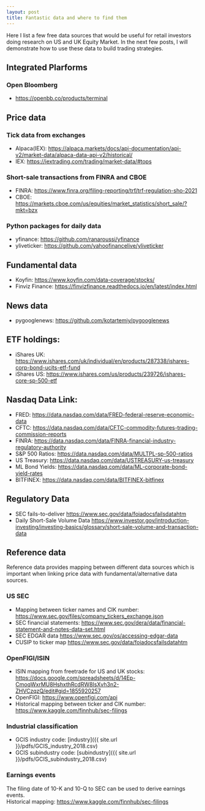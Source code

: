 ```yaml
---
layout: post
title: Fantastic data and where to find them  
---
```


Here I list a few free data sources that would be useful for retail investors doing research on US and UK Equity Market. In the next few posts, I will demonstrate how to use these data to build trading strategies.

## Integrated Plarforms 

### Open Bloomberg 
  - https://openbb.co/products/terminal
  
## Price data

### Tick data from exchanges  
  - Alpaca(IEX): <https://alpaca.markets/docs/api-documentation/api-v2/market-data/alpaca-data-api-v2/historical/>
  - IEX: <https://iextrading.com/trading/market-data/#tops>

### Short-sale transactions from FINRA and CBOE
  - FINRA: <https://www.finra.org/filing-reporting/trf/trf-regulation-sho-2021>
  - CBOE: <https://markets.cboe.com/us/equities/market_statistics/short_sale/?mkt=bzx>

### Python packages for daily data 
  - yfinance: <https://github.com/ranaroussi/yfinance>
  - yliveticker: <https://github.com/yahoofinancelive/yliveticker>
  
## Fundamental data
  - Koyfin: <https://www.koyfin.com/data-coverage/stocks/>
  - Finviz Finance: <https://finvizfinance.readthedocs.io/en/latest/index.html>
 
## News data
  - pygooglenews: <https://github.com/kotartemiy/pygooglenews>

## ETF holdings:
  - iShares UK: <https://www.ishares.com/uk/individual/en/products/287338/ishares-corp-bond-ucits-etf-fund>
  - iShares US: <https://www.ishares.com/us/products/239726/ishares-core-sp-500-etf>

## Nasdaq Data Link:
  - FRED: https://data.nasdaq.com/data/FRED-federal-reserve-economic-data
  - CFTC: https://data.nasdaq.com/data/CFTC-commodity-futures-trading-commission-reports
  - FINRA: https://data.nasdaq.com/data/FINRA-financial-industry-regulatory-authority
  - S&P 500 Ratios: https://data.nasdaq.com/data/MULTPL-sp-500-ratios
  - US Treasury: https://data.nasdaq.com/data/USTREASURY-us-treasury
  - ML Bond Yields: https://data.nasdaq.com/data/ML-corporate-bond-yield-rates
  - BITFINEX: https://data.nasdaq.com/data/BITFINEX-bitfinex 

## Regulatory Data
  - SEC fails-to-deliver <https://www.sec.gov/data/foiadocsfailsdatahtm>
  - Daily Short-Sale Volume Data <https://www.investor.gov/introduction-investing/investing-basics/glossary/short-sale-volume-and-transaction-data> 

## Reference data 

Reference data provides mapping between different data sources which is important when linking price data with fundamental/alternative data sources. 

### US SEC 
- Mapping between ticker names and CIK number: <https://www.sec.gov/files/company_tickers_exchange.json>
- SEC financial statements: <https://www.sec.gov/dera/data/financial-statement-and-notes-data-set.html>
- SEC EDGAR data <https://www.sec.gov/os/accessing-edgar-data>
- CUSIP to ticker map <https://www.sec.gov/data/foiadocsfailsdatahtm>

### OpenFIGI/ISIN 

- ISIN mapping from freetrade for US and UK stocks: <https://docs.google.com/spreadsheets/d/14Ep-CmoqWxrMU8HshxthRcdRW8IsXvh3n2-ZHVCzqzQ/edit#gid=1855920257>
- OpenFIGI: <https://www.openfigi.com/api>
- Historical mapping between ticker and CIK number: <https://www.kaggle.com/finnhub/sec-filings>

### Industrial classification 

- GCIS industry code: [industry]({{ site.url }}/pdfs/GCIS_industry_2018.csv)    
- GCIS subindustry code: [subindustry]({{ site.url }}/pdfs/GCIS_subindustry_2018.csv)   


### Earnings events 
The filing date of 10-K and 10-Q to SEC can be used to derive earnings events.    
Historical mapping: <https://www.kaggle.com/finnhub/sec-filings>
